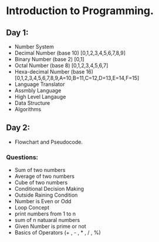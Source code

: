 # Introduction to Programming.

## Day 1:

- Number System
- Decimal Number (base 10) [0,1,2,3,4,5,6,7,8,9]
- Binary Number (base 2) [0,1]
- Octal Number (base 8) [0,1,2,3,4,5,6,7]
- Hexa-decimal Number (base 16) [0,1,2,3,4,5,6,7,8,9,A=10,B=11,C=12,D=13,E=14,F=15]
- Language Translator
- Assmbly Language
- High Level Langauge
- Data Structure
- Algorithms

## Day 2:

- Flowchart and Pseudocode.

### Questions:

- Sum of two numbers
- Average of two numbers
- Cube of two numbers
- Conditional Decision Making
- Outside Raining Condition
- Number is Even or Odd
- Loop Concept
- print numbers from 1 to n
- sum of n natuaral numbers
- Given Number is prime or not
- Basics of Operators (+ , - , \* , / , %)
